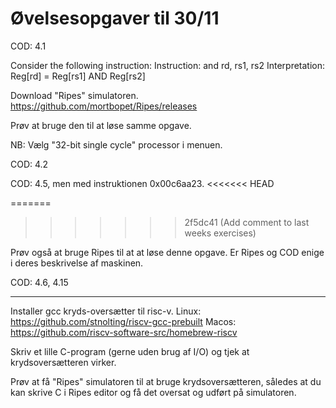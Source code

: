 # Øvelsesopgaver til 30/11

COD: 4.1

Consider the following instruction:
Instruction: and rd, rs1, rs2
Interpretation: Reg[rd] = Reg[rs1] AND Reg[rs2]


Download "Ripes" simulatoren.
https://github.com/mortbopet/Ripes/releases

Prøv at bruge den til at løse samme opgave.

NB: Vælg "32-bit single cycle" processor i menuen.


COD: 4.2

COD: 4.5, men med instruktionen 0x00c6aa23.
<<<<<<< HEAD


=======
>>>>>>> 2f5dc41 (Add comment to last weeks exercises)

Prøv også at bruge Ripes til at at løse denne opgave.
Er Ripes og COD enige i deres beskrivelse af maskinen.

COD: 4.6, 4.15

----------

Installer gcc kryds-oversætter til risc-v.
Linux: https://github.com/stnolting/riscv-gcc-prebuilt
Macos: https://github.com/riscv-software-src/homebrew-riscv

Skriv et lille C-program (gerne uden brug af I/O) og tjek
at krydsoversætteren virker.

Prøv at få "Ripes" simulatoren til at bruge krydsoversætteren,
således at du kan skrive C i Ripes editor og få det oversat
og udført på simulatoren.

